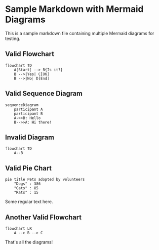 # Sample Markdown with Mermaid Diagrams

This is a sample markdown file containing multiple Mermaid diagrams for testing.

## Valid Flowchart

```mermaid
flowchart TD
    A[Start] --> B{Is it?}
    B -->|Yes| C[OK]
    B -->|No| D[End]
```

## Valid Sequence Diagram

```mermaid
sequenceDiagram
    participant A
    participant B
    A->>B: Hello
    B-->>A: Hi there!
```

## Invalid Diagram

```mermaid
flowchart TD
    A--B
```

## Valid Pie Chart

```mermaid
pie title Pets adopted by volunteers
    "Dogs" : 386
    "Cats" : 85
    "Rats" : 15
```

Some regular text here.

## Another Valid Flowchart

```mermaid
flowchart LR
    A --> B --> C
```

That's all the diagrams!
